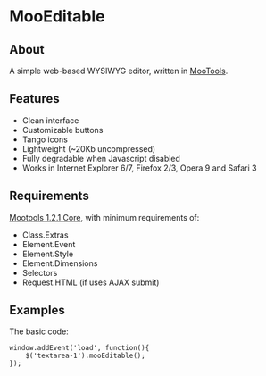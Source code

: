 MooEditable
===========

About
-----
A simple web-based WYSIWYG editor, written in [MooTools](http://mootools.net/).

Features
--------

* Clean interface
* Customizable buttons
* Tango icons
* Lightweight (~20Kb uncompressed)
* Fully degradable when Javascript disabled
* Works in Internet Explorer 6/7, Firefox 2/3, Opera 9 and Safari 3

Requirements
------------

[Mootools 1.2.1 Core](http://mootools.net/download), with minimum requirements of:

* Class.Extras
* Element.Event
* Element.Style
* Element.Dimensions
* Selectors
* Request.HTML (if uses AJAX submit)

Examples
--------

The basic code:

	window.addEvent('load', function(){
		$('textarea-1').mooEditable();
	});

